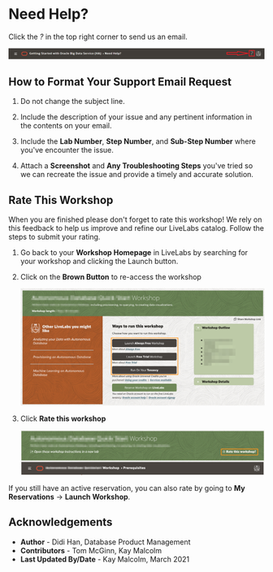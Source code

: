 # Need Help?   

Click the *?* in the top right corner to send us an email.

![](images/help-button.png)


## **How to Format Your Support Email Request**

1. Do not change the subject line. 
2. Include the description of your issue and any pertinent information in the contents on your email.

3. Include the **Lab Number**, **Step Number**, and **Sub-Step Number** where you've encounter the issue. 
4. Attach a **Screenshot** and **Any Troubleshooting Steps** you've tried so we can recreate the issue and provide a timely and accurate solution.

## **Rate This Workshop**
When you are finished please don't forget to rate this workshop!  We rely on this feedback to help us improve and refine our LiveLabs catalog.  Follow the steps to submit your rating. 

1.  Go back to your **Workshop Homepage** in LiveLabs by searching for your workshop and clicking the Launch button.

2.  Click on the **Brown Button** to re-access the workshop  

    ![](images/workshop-homepage-2.png " ")

3.  Click **Rate this workshop**

    ![](images/rate-this-workshop.png " ")

If you still have an active reservation, you can also rate by going to **My Reservations** -> **Launch Workshop**.

## Acknowledgements

* **Author** - Didi Han, Database Product Management
* **Contributors** - Tom McGinn, Kay Malcolm
* **Last Updated By/Date** - Kay Malcolm, March 2021